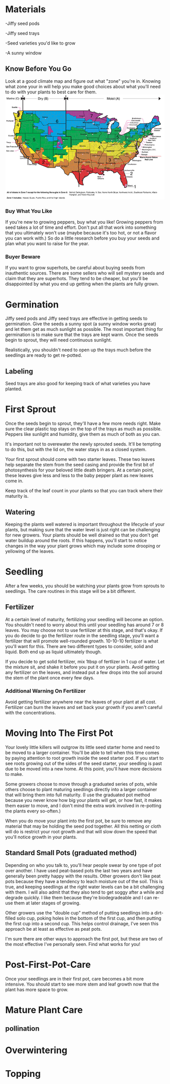 # Materials
-Jiffy seed pods

-Jiffy seed trays

-Seed varieties you'd like to grow

-A sunny window

## Know Before You Go
Look at a good climate map and figure out what "zone" you're in. Knowing what zone your in will help you make good
choices about what you'll need to do with your plants to best care for them. 
![US Climate Map](Images/Climate-map-USA.jpg)

### Buy What You Like
If you're new to growing peppers, buy what you like! Growing peppers from seed takes a lot of time and effort.
Don't put all that work into something that you ultimately won't use (maybe because it's too hot, or not a flavor
you can work with.) So do a little research before you buy your seeds and plan what you want to raise for the year.

### Buyer Beware
If you want to grow superhots, be careful about buying seeds from inauthentic sources. There are some sellers who 
will sell mystery seeds and claim that they are superhots. They tend to be cheaper, but you'll be disappointed by 
what you end up getting when the plants are fully grown.

# Germination
Jiffy seed pods and Jiffy seed trays are effective in getting seeds to germination. Give the seeds a sunny spot 
(a sunny window works great) and let them get as much sunlight as possible. The most important thing for germination
is to make sure that the trays are kept warm. Once the seeds begin to sprout, they will need continuous sunlight.

Realistically, you shouldn't need to open up the trays much before the seedlings are ready to get re-potted.

## Labeling
Seed trays are also good for keeping track of what varieties you have planted. 

# First Sprout
Once the seeds begin to sprout, they'll have a few more needs right. Make sure the clear plastic top stays on the
top of the trays as much as possible. Peppers like sunlight and humidity, give them as much of both as you can.

It's important not to overewater the newly sprouted seeds. It'll be tempting to do this, but with the lid on, the
water stays in as a closed system.

Your first sprout should come with two starter leaves. These two leaves help separate the stem from the seed
casing and provide the first bit of photosynthesis for your beloved little death bringers. At a certain point,
these leaves give less and less to the baby pepper plant as new leaves come in.

Keep track of the leaf count in your plants so that you can track where their maturity is.

## Watering
Keeping the plants well watered is important throughout the lifecycle of your plants, but making sure that the 
water level is just right can be challenging for new growers. Your plants should be well drained so that you
don't get water buildup around the roots. If this happens, you'll start to notice changes in the way  your plant
grows which may include some drooping or yellowing of the leaves.

# Seedling
After a few weeks, you should be watching your plants grow from sprouts to seedlings. The care routines in this
stage will be a bit different.

## Fertilizer
At a certain level of maturity, fertilizing your seedling will become an option. You shouldn't need to worry about
this until your seedling has around 7 or 8 leaves. You may choose not to use fertilizer at this stage, and that's
okay. If you do decide to go the fertilizer route in the seedling stage, you'll want a fertilizer that will
promote well-rounded growth. 10-10-10 fertilizer is what you'll want for this. There are two different types to
consider, solid and liquid. Both end up as liquid ultimately though.

If you decide to get solid fertilizer, mix 1tbsp of fertlizer in 1 cup of water. Let the mixture sit, and shake
it before you put it on your plants. Avoid getting any fertilizer on the leaves, and instead put a few drops into
the soil around the stem of the plant once every few days.

### Additional Warning On Fertilizer
Avoid getting fertilizer anywhere near the leaves of your plant at all cost. Fertilizer can burn the leaves and
set back your growth if you aren't careful with the concentrations.  

# Moving Into The  First Pot
Your lovely little killers will outgrow its little seed starter home and need to be moved to a larger container.
You'll be able to tell when this time comes by paying attention to root growth inside the seed starter pod. If you
start to see roots growing out of the sides of the seed starter, your seedling is past due to be moved into a new
home. At this point, you'll have more decisions to make.

Some growers choose to move through a graduated series of pots, while others choose to plant maturing seedlings
directly into a larger container that will bring them into full maturity. (I use the graduated pot method because
you never know how big your plants will get, or how fast, it makes them easier to move, and I don't mind the extra
work involved in re-potting the plants every so-often.)

When you do move your plant into the first pot, be sure to remove any material that may be holding the seed pod
together. All this netting or cloth will do is restrict your root growth and that will slow down the speed that
you'll notice growth in your plants.

## Standard Small Pots (graduated method)
Depending on who you  talk to, you'll hear people swear by one type of pot over another. I have used peat-based
pots the last two years and have generally been pretty happy with the results. Other growers don't like peat pots
because they have a tendency to leach moisture out of the soil. This is true, and keeping seedlings at the right 
water levels can be a bit challenging with them. I will also admit that they also tend to get soggy after a while
and degrade quickly. I like them because they're biodegradeable and I can re-use them at later stages of growing.

Other growers use the "double cup" method of putting seedlings into a dirt-filled solo cup, poking holes in the
bottom of the first cup, and then putting the first cup into a second cup. This helps control drainage, I've seen
this approach be at least as effective as peat pots.

I'm sure there are other ways to approach the first pot, but these are two of the most effective I've personally
seen. Find what works for you!

# Post-First-Pot-Care
Once your seedlings are in their first pot, care becomes a bit more intensive. You should start to see more stem
and leaf growth now that the plant has more space to grow.
# Mature Plant Care

## pollination

# Overwintering

# Topping
